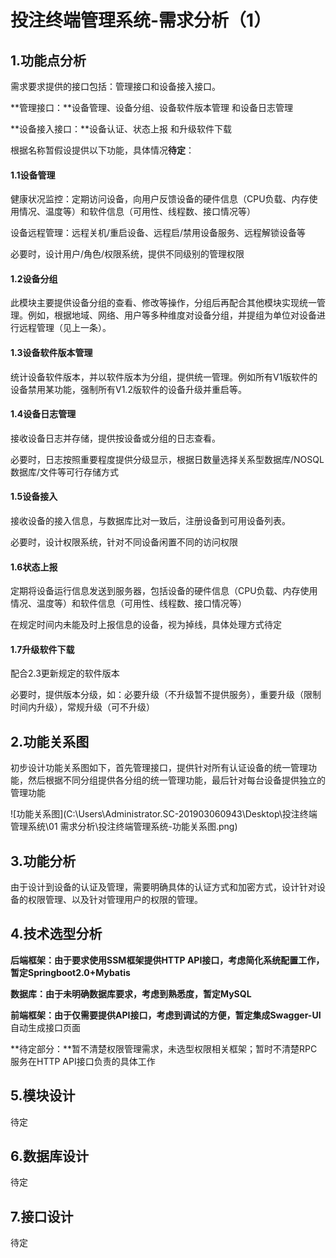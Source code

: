 # 投注终端管理系统-需求分析（1）

## 1.功能点分析

需求要求提供的接口包括：管理接口和设备接入接口。

**管理接口：**设备管理、设备分组、设备软件版本管理 和设备日志管理

**设备接入接口：**设备认证、状态上报 和升级软件下载

根据名称暂假设提供以下功能，具体情况**待定**：

#### 1.1设备管理

健康状况监控：定期访问设备，向用户反馈设备的硬件信息（CPU负载、内存使用情况、温度等）和软件信息（可用性、线程数、接口情况等）

设备远程管理：远程关机/重启设备、远程启/禁用设备服务、远程解锁设备等

必要时，设计用户/角色/权限系统，提供不同级别的管理权限

#### 1.2设备分组

此模块主要提供设备分组的查看、修改等操作，分组后再配合其他模块实现统一管理。例如，根据地域、网络、用户等多种维度对设备分组，并提组为单位对设备进行远程管理（见上一条）。

#### 1.3设备软件版本管理

统计设备软件版本，并以软件版本为分组，提供统一管理。例如所有V1版软件的设备禁用某功能，强制所有V1.2版软件的设备升级并重启等。

#### 1.4设备日志管理

接收设备日志并存储，提供按设备或分组的日志查看。

必要时，日志按照重要程度提供分级显示，根据日数量选择关系型数据库/NOSQL数据库/文件等可行存储方式

#### 1.5设备接入

接收设备的接入信息，与数据库比对一致后，注册设备到可用设备列表。

必要时，设计权限系统，针对不同设备闲置不同的访问权限

#### 1.6状态上报

定期将设备运行信息发送到服务器，包括设备的硬件信息（CPU负载、内存使用情况、温度等）和软件信息（可用性、线程数、接口情况等）

在规定时间内未能及时上报信息的设备，视为掉线，具体处理方式待定

#### 1.7升级软件下载

配合2.3更新规定的软件版本

必要时，提供版本分级，如：必要升级（不升级暂不提供服务），重要升级（限制时间内升级），常规升级（可不升级）

## 2.功能关系图

初步设计功能关系图如下，首先管理接口，提供针对所有认证设备的统一管理功能，然后根据不同分组提供各分组的统一管理功能，最后针对每台设备提供独立的管理功能

![功能关系图](C:\Users\Administrator.SC-201903060943\Desktop\投注终端管理系统\01 需求分析\投注终端管理系统-功能关系图.png)

## 3.功能分析

由于设计到设备的认证及管理，需要明确具体的认证方式和加密方式，设计针对设备的权限管理、以及针对管理用户的权限的管理。

## 4.技术选型分析

**后端框架：**由于要求使用SSM框架提供HTTP API接口，考虑简化系统配置工作，暂定**Springboot2.0+Mybatis**

**数据库：**由于未明确数据库要求，考虑到熟悉度，暂定**MySQL**

**前端框架：**由于仅需要提供API接口，考虑到调试的方便，暂定集成**Swagger-UI**自动生成接口页面

**待定部分：**暂不清楚权限管理需求，未选型权限相关框架；暂时不清楚RPC服务在HTTP API接口负责的具体工作

## 5.模块设计

待定

## 6.数据库设计

待定

## 7.接口设计

待定
